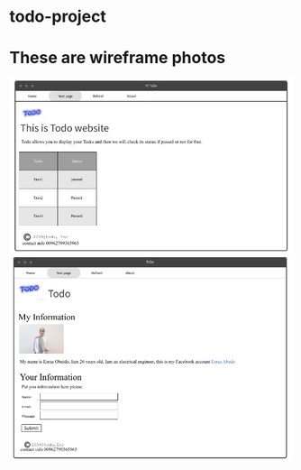 # todo-project
# These are wireframe photos 
![index.html](./todo11.png)
![About.html](./todo22.png)